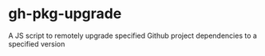 # gh-pkg-upgrade

A JS script to remotely upgrade specified Github project dependencies to a specified version
